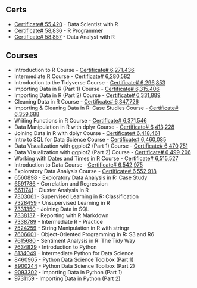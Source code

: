 ## Certs
* [Certificate# 55,420](https://www.datacamp.com/statement-of-accomplishment/track/a44af56c59962942a89443d9368fa37f7db07dbd) - Data Scientist with R
* [Certificate# 58,836]( https://www.datacamp.com/statement-of-accomplishment/track/f8023cb375d5d0b20deec87334cae3e9c741feb8) - R Programmer
* [Certificate# 58,857]( https://www.datacamp.com/statement-of-accomplishment/track/b7255dc14ecee9aefccd9db7b2e5643c47bc9ab2) - Data Analyst with R





## Courses
* Introduction to R Course - [Certificate# 6,271,436](https://www.datacamp.com/statement-of-accomplishment/course/84ea12c5c0199b5c256fafe5267667b6ae5eb0a6)
* Intermediate R Course - [Certificate# 6,280,582](https://www.datacamp.com/statement-of-accomplishment/course/720af503e12b02789f5094d27bf81ef6b33326c3)
* Introduction to the Tidyverse Course - [Certificate# 6,296,853](https://www.datacamp.com/statement-of-accomplishment/course/33c5e7ccb307117a86ba4cb23643c490c8edb97a)
* Importing Data in R (Part 1) Course - [Certificate# 6,315,406](https://www.datacamp.com/statement-of-accomplishment/course/0e71451822948b5a3e1ee96e741a6c7e44c90c52)
* Importing Data in R (Part 2) Course - [Certificate# 6,331,889](https://www.datacamp.com/statement-of-accomplishment/course/f8fb3cd0cc100ed6832f1d8be67c769859a33c38)
* Cleaning Data in R Course - [Certificate# 6,347,726](https://www.datacamp.com/statement-of-accomplishment/course/c1afcd02f3a0618d67969e7d1c828646658a8aa4)
* Importing & Cleaning Data in R: Case Studies Course - [Certificate# 6,359,688](https://www.datacamp.com/statement-of-accomplishment/course/b6535043213036ac450ed2323f38da25b2ed7834)
* Writing Functions in R Course - [Certificate# 6,371,546](https://www.datacamp.com/statement-of-accomplishment/course/5b8325c55a630b36b1f58b5677d587b3e253f129)
* Data Manipulation in R with dplyr Course - [Certificate# 6,413,228](https://www.datacamp.com/statement-of-accomplishment/course/8aa93bab2a1d446ae00b04fa1bf30e2b6364134b)
* Joining Data in R with dplyr Course - [Certificate# 6,418,461](https://www.datacamp.com/statement-of-accomplishment/course/feacf4ba067798a9d712fb74b96c07040c7e3821)
* Intro to SQL for Data Science Course - [Certificate# 6,460,085](https://www.datacamp.com/statement-of-accomplishment/course/7029127014889175555815fb8f4112301dd03a87)
* Data Visualization with ggplot2 (Part 1) Course - [Certificate# 6,470,751](https://www.datacamp.com/statement-of-accomplishment/course/809b125a294fd6a06e4ba7ec2055815cf571c50d)
* Data Visualization with ggplot2 (Part 2) Course - [Certificate# 6,499,206](https://www.datacamp.com/statement-of-accomplishment/course/f873dd35b2b9a634cf44f43cb2547bbde4eeb317)
* Working with Dates and Times in R Course - [Certificate# 6,515,527](https://www.datacamp.com/statement-of-accomplishment/course/931579ab98e291d880a2fe77bef530e035b8c4cc)
* Introduction to Data Course - [Certificate# 6,542,975](https://www.datacamp.com/statement-of-accomplishment/course/c34b5ed70b0f391489a7f519014e534070c945ce)
* Exploratory Data Analysis Course - [Certificate# 6,552,918](https://www.datacamp.com/statement-of-accomplishment/course/db1d5ff20df7e3b94ad8404735f9db4a9a44fffd)
* [6560898](https://www.datacamp.com/statement-of-accomplishment/course/27c434a705220badb1e43c16012d341464d8a39a) - Exploratory Data Analysis in R: Case Study
* [6591786](https://www.datacamp.com/statement-of-accomplishment/course/e68b85ff0f4387f5796a39e73ce55c91c629e56d) - Correlation and Regression
* [6611741](https://www.datacamp.com/statement-of-accomplishment/course/b03193e085ba2f0b08a0ef4832dc1f89fd7f5458) - Cluster Analysis in R
* [7303061](https://www.datacamp.com/statement-of-accomplishment/course/25a080cb684cb9437a58c4d9712224d450fd6a8f) - Supervised Learning in R: Classification
* [7328459](https://www.datacamp.com/statement-of-accomplishment/course/d8bf3d44a165986765c44c074ac6218a3ac734f7) - Unsupervised Learning in R
* [7331350](https://www.datacamp.com/statement-of-accomplishment/course/6466e48d9d20340e972c41d96b4616402e5774b4) - Joining Data in SQL
* [7338137](https://www.datacamp.com/statement-of-accomplishment/course/86460884270835a6333b9ec45c2a7d4f7ea7ea34) - Reporting with R Markdown
* [7338789](https://www.datacamp.com/statement-of-accomplishment/course/10e0b856cf29499c0efbc8197aa047ded4b5cb96) - Intermediate R - Practice
* [7524259](https://www.datacamp.com/statement-of-accomplishment/course/c42373e39912ab528acf4df6d8179446df44055f) - String Manipulation in R with stringr
* [7606601](https://www.datacamp.com/statement-of-accomplishment/course/241ff2ca22014081166c37ca0ab48305a842024e) - Object-Oriented Programming in R: S3 and R6
* [7615680](https://www.datacamp.com/statement-of-accomplishment/course/e8de92399ac1de746fcf47b7f3b652c554bfe930) - Sentiment Analysis in R: The Tidy Way
* [7634829](https://www.datacamp.com/statement-of-accomplishment/course/2551bf403cb8dd3c6de0df406659604b54bee173) - Introduction to Python
* [8134049](https://www.datacamp.com/statement-of-accomplishment/course/e0af18ff9be56e4190cb973642bd5bbe3f502263) - Intermediate Python for Data Science
* [8460965](https://www.datacamp.com/statement-of-accomplishment/course/3038a87f22e9b21b5ff02d902c9231b40a264fc4) - Python Data Science Toolbox (Part 1)
* [8900244](https://www.datacamp.com/statement-of-accomplishment/course/c3fbdd3c8edc11e473a5dce59c9add0bb280e0f7) - Python Data Science Toolbox (Part 2)
* [9093302](https://www.datacamp.com/statement-of-accomplishment/course/1c258602aa16e9c4796c5a9b32da83556dab65b6) - Importing Data in Python (Part 1)
* [9731159](https://www.datacamp.com/statement-of-accomplishment/course/069415d6ec43986cd91ae6eb0f100a2d520ced1e) - Importing Data in Python (Part 2)

































